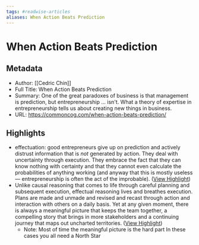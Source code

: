 ```yaml
---
tags: #readwise-articles
aliases: When Action Beats Prediction
---
```

# When Action Beats Prediction

## Metadata
- Author: [[Cedric Chin]]
- Full Title: When Action Beats Prediction
- Summary: One of the great paradoxes of business is that management is prediction, but entrepreneurship ... isn't. What a theory of expertise in entrepreneurship tells us about creating new things in business.
- URL: https://commoncog.com/when-action-beats-prediction/

## Highlights
- effectuation: good entrepreneurs give up on prediction and actively distrust information that is *not* generated by action. They deal with uncertainty through execution. They embrace the fact that they can know nothing with certainty and that they cannot even calculate the probabilities of anything working (and anyway that this is mostly useless — entrepreneurship is often the act of the improbable). ([View Highlight](https://read.readwise.io/read/01h4yx9y3kp77dbkfqczbzadza))
- Unlike causal reasoning that comes to life through careful planning and subsequent execution, effectual reasoning lives and breathes execution. Plans are made and unmade and revised and recast through action and interaction with others on a daily basis. Yet at any given moment, there is always a meaningful picture that keeps the team together, a compelling story that brings in more stakeholders and a continuing journey that maps out uncharted territories. ([View Highlight](https://read.readwise.io/read/01h4yxexnk9g2ezx0nhctaegwj))
    - Note: Most of time the meaningful picture is the hard part
      In these cases you all need a North Star
